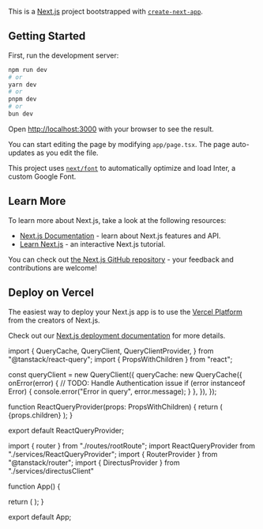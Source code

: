 This is a [Next.js](https://nextjs.org/) project bootstrapped with [`create-next-app`](https://github.com/vercel/next.js/tree/canary/packages/create-next-app).

## Getting Started

First, run the development server:

```bash
npm run dev
# or
yarn dev
# or
pnpm dev
# or
bun dev
```

Open [http://localhost:3000](http://localhost:3000) with your browser to see the result.

You can start editing the page by modifying `app/page.tsx`. The page auto-updates as you edit the file.

This project uses [`next/font`](https://nextjs.org/docs/basic-features/font-optimization) to automatically optimize and load Inter, a custom Google Font.

## Learn More

To learn more about Next.js, take a look at the following resources:

- [Next.js Documentation](https://nextjs.org/docs) - learn about Next.js features and API.
- [Learn Next.js](https://nextjs.org/learn) - an interactive Next.js tutorial.

You can check out [the Next.js GitHub repository](https://github.com/vercel/next.js/) - your feedback and contributions are welcome!

## Deploy on Vercel

The easiest way to deploy your Next.js app is to use the [Vercel Platform](https://vercel.com/new?utm_medium=default-template&filter=next.js&utm_source=create-next-app&utm_campaign=create-next-app-readme) from the creators of Next.js.

Check out our [Next.js deployment documentation](https://nextjs.org/docs/deployment) for more details.



import {
  QueryCache,
  QueryClient,
  QueryClientProvider,
} from "@tanstack/react-query";
import { PropsWithChildren } from "react";

const queryClient = new QueryClient({
  queryCache: new QueryCache({
    onError(error) {
      // TODO: Handle Authentication issue
      if (error instanceof Error) {
        console.error("Error in query", error.message);
      }
    },
  }),
});

function ReactQueryProvider(props: PropsWithChildren) {
  return (
    <QueryClientProvider client={queryClient}>
      {props.children}
    </QueryClientProvider>
  );
}

export default ReactQueryProvider;


import { router } from "./routes/rootRoute";
import ReactQueryProvider from "./services/ReactQueryProvider";
import { RouterProvider } from "@tanstack/router";
import { DirectusProvider } from "./services/directusClient"

function App() {

  return (
    <DirectusProvider>
      <ReactQueryProvider>
        <RouterProvider router={router} />
      </ReactQueryProvider>
    </DirectusProvider>
  );
}

export default App;